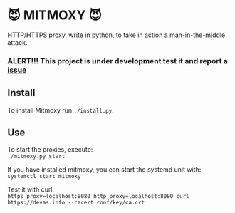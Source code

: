 # 😈 MITMOXY 😈
HTTP/HTTPS proxy, write in python, to take in action a man-in-the-middle attack. 

### ALERT!!! This project is under development test it and report a [issue](https://github.com/d3v4s/mitmoxy/issues/new)


## Install

To install Mitmoxy run `./install.py`.

## Use

To start the proxies, execute:  
`./mitmoxy.py start`

If you have installed mitmoxy, you can start the systemd unit with:  
`systemctl start mitmoxy`

Test it with curl:  
`https_proxy=localhost:8080 http_proxy=localhost:8080 curl https://devas.info --cacert conf/key/ca.crt`
